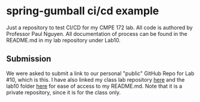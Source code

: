 # spring-gumball ci/cd example
Just a repository to test CI/CD for my CMPE 172 lab. All code is authored by Professor Paul Nguyen. All documentation of process can be found in the README.md in my lab repository under Lab10.

## Submission
We were asked to submit a link to our personal "public" GitHub Repo for Lab #10, which is this.
I have also linked my class lab repository <a href='https://github.com/nguyensjsu/cmpe172-justin-zhu1018'>here</a> and the lab10 folder <a href='https://github.com/nguyensjsu/cmpe172-justin-zhu1018/tree/main/labs/lab10'>here</a> for ease of access to my README.md. Note that it is a private repository, since it is for the class only.
